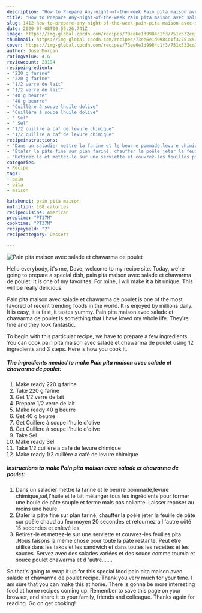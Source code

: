 ```yaml
---
description: "How to Prepare Any-night-of-the-week Pain pita maison avec salade et chawarma de poulet"
title: "How to Prepare Any-night-of-the-week Pain pita maison avec salade et chawarma de poulet"
slug: 1412-how-to-prepare-any-night-of-the-week-pain-pita-maison-avec-salade-et-chawarma-de-poulet
date: 2020-07-08T00:59:26.741Z
image: https://img-global.cpcdn.com/recipes/73ee6e1d9984c1f3/751x532cq70/pain-pita-maison-avec-salade-et-chawarma-de-poulet-photo-principale-de-la-recette.jpg
thumbnail: https://img-global.cpcdn.com/recipes/73ee6e1d9984c1f3/751x532cq70/pain-pita-maison-avec-salade-et-chawarma-de-poulet-photo-principale-de-la-recette.jpg
cover: https://img-global.cpcdn.com/recipes/73ee6e1d9984c1f3/751x532cq70/pain-pita-maison-avec-salade-et-chawarma-de-poulet-photo-principale-de-la-recette.jpg
author: Jose Morgan
ratingvalue: 4.6
reviewcount: 23194
recipeingredient:
- "220 g farine"
- "220 g farine"
- "1/2 verre de lait"
- "1/2 verre de lait"
- "40 g beurre"
- "40 g beurre"
- "Cuillère à soupe lhuile dolive"
- "Cuillère à soupe lhuile dolive"
- " Sel"
- " Sel"
- "1/2 cuillre a caf de levure chimique"
- "1/2 cuillre a caf de levure chimique"
recipeinstructions:
- "Dans un saladier mettre la farine et le beurre pommade,levure chimique,sel,l&#39;huile et le lait mélanger tous les ingrédients pour former une boule de pâte souple et ferme mais pas collante. Laisser reposer au moins une heure."
- "Étaler la pâte fine sur plan fariné, chauffer la poêle jeter la feuille de pâte sur poêle chaud au feu moyen 20 secondes et retournez a l &#39;autre côté 15 secondes et enlevé les"
- "Retirez-le et mettez-le sur une serviette et couvrez-les feuilles pita ،Nous faisons la même chose pour toute la pâte restante. Peut être utilisé dans les takos et les sandwich et dans toutes les recettes et les sauces. Servez avec des salades variées et des souce comme toumia et souce poulet chawarma et d &#39;autre......."
categories:
- Recipe
tags:
- pain
- pita
- maison

katakunci: pain pita maison 
nutrition: 168 calories
recipecuisine: American
preptime: "PT17M"
cooktime: "PT37M"
recipeyield: "2"
recipecategory: Dessert

---
```



![Pain pita maison avec salade et chawarma de poulet](https://img-global.cpcdn.com/recipes/73ee6e1d9984c1f3/751x532cq70/pain-pita-maison-avec-salade-et-chawarma-de-poulet-photo-principale-de-la-recette.jpg)

Hello everybody, it's me, Dave, welcome to my recipe site. Today, we're going to prepare a special dish, pain pita maison avec salade et chawarma de poulet. It is one of my favorites. For mine, I will make it a bit unique. This will be really delicious.

Pain pita maison avec salade et chawarma de poulet is one of the most favored of recent trending foods in the world. It is enjoyed by millions daily. It is easy, it is fast, it tastes yummy. Pain pita maison avec salade et chawarma de poulet is something that I have loved my whole life. They're fine and they look fantastic.




To begin with this particular recipe, we have to prepare a few ingredients. You can cook pain pita maison avec salade et chawarma de poulet using 12 ingredients and 3 steps. Here is how you cook it.

<!--inarticleads1-->

##### The ingredients needed to make Pain pita maison avec salade et chawarma de poulet:

1. Make ready 220 g farine
1. Take 220 g farine
1. Get 1/2 verre de lait
1. Prepare 1/2 verre de lait
1. Make ready 40 g beurre
1. Get 40 g beurre
1. Get Cuillère à soupe l&#39;huile d&#39;olive
1. Get Cuillère à soupe l&#39;huile d&#39;olive
1. Take  Sel
1. Make ready  Sel
1. Take 1/2 cuillère a café de levure chimique
1. Make ready 1/2 cuillère a café de levure chimique




<!--inarticleads2-->

##### Instructions to make Pain pita maison avec salade et chawarma de poulet:

1. Dans un saladier mettre la farine et le beurre pommade,levure chimique,sel,l&#39;huile et le lait mélanger tous les ingrédients pour former une boule de pâte souple et ferme mais pas collante. Laisser reposer au moins une heure.
1. Étaler la pâte fine sur plan fariné, chauffer la poêle jeter la feuille de pâte sur poêle chaud au feu moyen 20 secondes et retournez a l &#39;autre côté 15 secondes et enlevé les
1. Retirez-le et mettez-le sur une serviette et couvrez-les feuilles pita ،Nous faisons la même chose pour toute la pâte restante. Peut être utilisé dans les takos et les sandwich et dans toutes les recettes et les sauces. Servez avec des salades variées et des souce comme toumia et souce poulet chawarma et d &#39;autre.......




So that's going to wrap it up for this special food pain pita maison avec salade et chawarma de poulet recipe. Thank you very much for your time. I am sure that you can make this at home. There is gonna be more interesting food at home recipes coming up. Remember to save this page on your browser, and share it to your family, friends and colleague. Thanks again for reading. Go on get cooking!
